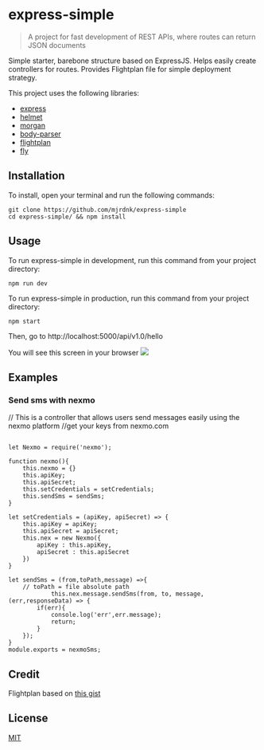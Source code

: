 # express-simple
> A project for fast development of REST APIs, where routes can return JSON documents

Simple starter, barebone structure based on ExpressJS. Helps easily create controllers for routes. Provides Flightplan file for simple deployment strategy.

This project uses the following libraries:
- [express](https://www.npmjs.com/package/express)
- [helmet](https://www.npmjs.com/package/helmet)
- [morgan](https://www.npmjs.com/package/morgan)
- [body-parser](https://www.npmjs.com/package/body-parser)
- [flightplan](https://www.npmjs.com/package/flightplan)
- [fly](https://www.npmjs.com/package/fly)

## Installation
To install, open your terminal and run the following commands:
```
git clone https://github.com/mjrdnk/express-simple
cd express-simple/ && npm install
```
## Usage
To run express-simple in development, run this command from your project directory:

```
npm run dev
```

To run express-simple in production, run this command from your project directory:

```
npm start
```

Then, go to http://localhost:5000/api/v1.0/hello

You will see this screen in your browser
<img src='https://i.imgur.com/SHHwXCd.png' />
<br>

## Examples

### Send sms with nexmo
// This is a controller that allows users send messages easily using the nexmo platform
//get your keys from nexmo.com

```

let Nexmo = require('nexmo');

function nexmo(){
    this.nexmo = {}
    this.apiKey;
    this.apiSecret;
    this.setCredentials = setCredentials;
    this.sendSms = sendSms;
}

let setCredentials = (apiKey, apiSecret) => {
    this.apiKey = apiKey;
    this.apiSecret = apiSecret;
    this.nex = new Nexmo({
        apiKey : this.apiKey,
        apiSecret : this.apiSecret
    })
}

let sendSms = (from,toPath,message) =>{ 
    // toPath = file absolute path
            this.nex.message.sendSms(from, to, message, (err,responseData) => {
        if(err){
            console.log('err',err.message);
            return;
        }
    });
}
module.exports = nexmoSms;
```



## Credit
Flightplan based on [this gist](https://gist.github.com/learncodeacademy/35045e64d2bbe6eb14f9)

## License

[MIT](LICENSE)
